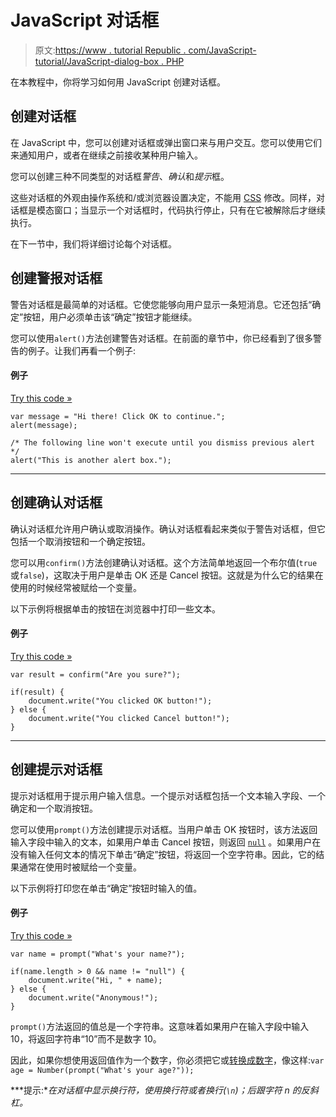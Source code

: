 # JavaScript 对话框

> 原文:[https://www . tutorial Republic . com/JavaScript-tutorial/JavaScript-dialog-box . PHP](https://www.tutorialrepublic.com/javascript-tutorial/javascript-dialog-boxes.php)

在本教程中，你将学习如何用 JavaScript 创建对话框。

## 创建对话框

在 JavaScript 中，您可以创建对话框或弹出窗口来与用户交互。您可以使用它们来通知用户，或者在继续之前接收某种用户输入。

您可以创建三种不同类型的对话框*警告*、*确认*和*提示*框。

这些对话框的外观由操作系统和/或浏览器设置决定，不能用 [CSS](/css-tutorial/) 修改。同样，对话框是模态窗口；当显示一个对话框时，代码执行停止，只有在它被解除后才继续执行。

在下一节中，我们将详细讨论每个对话框。

## 创建警报对话框

警告对话框是最简单的对话框。它使您能够向用户显示一条短消息。它还包括“确定”按钮，用户必须单击该“确定”按钮才能继续。

您可以使用`alert()`方法创建警告对话框。在前面的章节中，你已经看到了很多警告的例子。让我们再看一个例子:

#### 例子

[Try this code »](../codelab.php?topic=javascript&file=alert-popup-box "Try this code using online Editor")

```
var message = "Hi there! Click OK to continue.";
alert(message);

/* The following line won't execute until you dismiss previous alert */
alert("This is another alert box.");
```

* * *

## 创建确认对话框

确认对话框允许用户确认或取消操作。确认对话框看起来类似于警告对话框，但它包括一个取消按钮和一个确定按钮。

您可以用`confirm()`方法创建确认对话框。这个方法简单地返回一个布尔值(`true`或`false`)，这取决于用户是单击 OK 还是 Cancel 按钮。这就是为什么它的结果在使用的时候经常被赋给一个变量。

以下示例将根据单击的按钮在浏览器中打印一些文本。

#### 例子

[Try this code »](../codelab.php?topic=javascript&file=confirm-popup-box "Try this code using online Editor")

```
var result = confirm("Are you sure?");

if(result) {
    document.write("You clicked OK button!");
} else {
    document.write("You clicked Cancel button!");
}
```

* * *

## 创建提示对话框

提示对话框用于提示用户输入信息。一个提示对话框包括一个文本输入字段、一个确定和一个取消按钮。

您可以使用`prompt()`方法创建提示对话框。当用户单击 OK 按钮时，该方法返回输入字段中输入的文本，如果用户单击 Cancel 按钮，则返回 [`null`](javascript-data-types.php#null) 。如果用户在没有输入任何文本的情况下单击“确定”按钮，将返回一个空字符串。因此，它的结果通常在使用时被赋给一个变量。

以下示例将打印您在单击“确定”按钮时输入的值。

#### 例子

[Try this code »](../codelab.php?topic=javascript&file=prompt-popup-box "Try this code using online Editor")

```
var name = prompt("What's your name?");

if(name.length > 0 && name != "null") {
    document.write("Hi, " + name);
} else {
    document.write("Anonymous!");
}
```

`prompt()`方法返回的值总是一个字符串。这意味着如果用户在输入字段中输入 10，将返回字符串“10”而不是数字 10。

因此，如果你想使用返回值作为一个数字，你必须把它或[转换成数字](javascript-type-conversions.php)，像这样:`var age = Number(prompt("What's your age?"));`

 ***提示:**在对话框中显示换行符，使用换行符或者换行(`\n`)；后跟字符 n 的反斜杠。*
